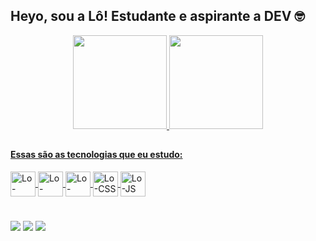 ## Heyo, sou a Lô! Estudante e aspirante a DEV 🤓

<div align="center">
  <a href="https://github.com/lo-borges">
  <img height="150em" src="https://github-readme-stats.vercel.app/api?username=lo-borges&show_icons=true&theme=gotham&include_all_commits=true&count_private=true"/>
  <img height="150em" src="https://github-readme-stats.vercel.app/api/top-langs/?username=lo-borges&layout=compact&langs_count=7&theme=gotham"/>
</div>
  
##
  
#### Essas são as tecnologias que eu estudo:
<img align="center" alt="Lo-Ruby" height="40" width="40" src="https://cdn.jsdelivr.net/gh/devicons/devicon/icons/ruby/ruby-original.svg">
<img align="center" alt="Lo-Csharp" height="40" width="40" src="https://cdn.jsdelivr.net/gh/devicons/devicon/icons/csharp/csharp-original.svg">
<img align="center" alt="Lo-HTML" height="40" width="40" src="https://cdn.jsdelivr.net/gh/devicons/devicon/icons/html5/html5-original.svg">
<img align="center" alt="Lo-CSS" height="40" width="40" src="https://cdn.jsdelivr.net/gh/devicons/devicon/icons/css3/css3-original.svg">
<img align="center" alt="Lo-JS" height="40" width="40" src="https://cdn.jsdelivr.net/gh/devicons/devicon/icons/javascript/javascript-original.svg">

#

<div>
  <a href="https://www.instagram.com/loborgesz/" target="_blank"><img src="https://img.shields.io/badge/-Instagram-%23E4405F?style=for-the-badge&logo=instagram&logoColor=white" target="_blank"></a>
  <a href = "mailto:lobcborges@gmail.com"><img src="https://img.shields.io/badge/-Gmail-%23333?style=for-the-badge&logo=gmail&logoColor=white" target="_blank"></a>
  <a href="https://www.linkedin.com/in/lobcborges" target="_blank"><img src="https://img.shields.io/badge/-LinkedIn-%230077B5?style=for-the-badge&logo=linkedin&logoColor=white" target="_blank"></a> 
</div>
